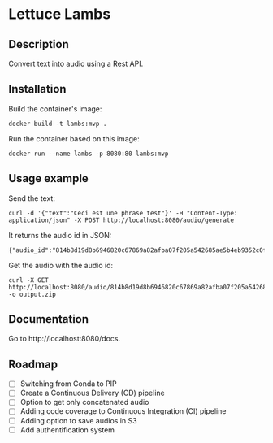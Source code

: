 # Lettuce Lambs
## Description

Convert text into audio using a Rest API.

## Installation

Build the container's image:

```console
docker build -t lambs:mvp .
```

Run the container based on this image:
```console
docker run --name lambs -p 8080:80 lambs:mvp
```

## Usage example

Send the text:
```console
curl -d '{"text":"Ceci est une phrase test"}' -H "Content-Type: application/json" -X POST http://localhost:8080/audio/generate
```

It returns the audio id in JSON:
```text
{"audio_id":"814b8d19d8b6946820c67869a82afba07f205a542685ae5b4eb9352c0fb30665"}
```

Get the audio with the audio id:
```console
curl -X GET http://localhost:8080/audio/814b8d19d8b6946820c67869a82afba07f205a542685ae5b4eb9352c0fb30665 -o output.zip
```

## Documentation

Go to http://localhost:8080/docs.

## Roadmap

- [ ] Switching from Conda to PIP
- [ ] Create a Continuous Delivery (CD) pipeline
- [ ] Option to get only concatenated audio
- [ ] Adding code coverage to Continuous Integration (CI) pipeline
- [ ] Adding option to save audios in S3
- [ ] Add authentification system